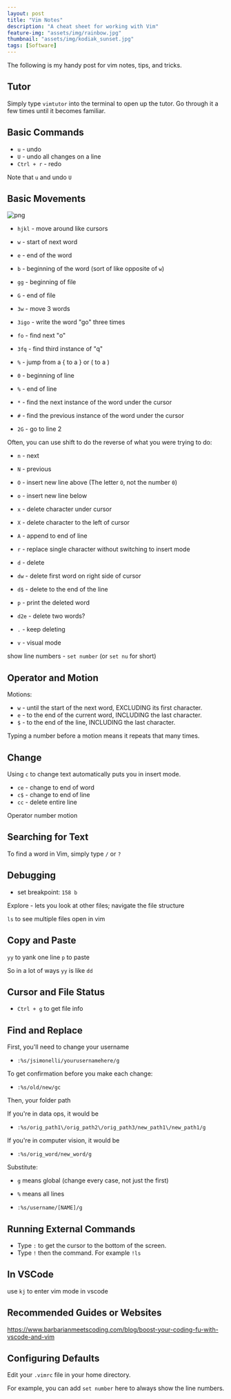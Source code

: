 ```yaml
---
layout: post
title: "Vim Notes"
description: "A cheat sheet for working with Vim"
feature-img: "assets/img/rainbow.jpg"
thumbnail: "assets/img/kodiak_sunset.jpg"
tags: [Software]
---
```


The following is my handy post for vim notes, tips, and tricks.

## Tutor

Simply type `vimtutor` into the terminal to open up the tutor. Go through it a few times until it becomes familiar.

## Basic Commands

* `u` - undo
* `U` - undo all changes on a line
* `Ctrl + r` - redo

Note that `u` and undo `U`

## Basic Movements

![png]({{site.baseurl}}/{{site.baseurl}}/assets/img/vim_nav.png)

* `hjkl` - move around like cursors
* `w` - start of next word
* `e` - end of the word
* `b` - beginning of the word (sort of like opposite of `w`)
* `gg` - beginning of file
* `G` - end of file
* `3w` - move 3 words
* `3igo` - write the word "go" three times



* `fo` - find next "o"


* `3fq` - find third instance of "q"

* `%` - jump from a { to a } or ( to a )

* `0` - beginning of line
* `%` - end of line
* `*` - find the next instance of the word under the cursor
* `#` - find the previous instance of the word under the cursor

* `2G` - go to line 2

Often, you can use shift to do the reverse of what you were trying to do:

* `n` - next
* `N` - previous

* `O` - insert new line above (The letter `O`, not the number `0`)
* `o` - insert new line below


* `x` - delete character under cursor
* `X` - delete character to the left of cursor

* `A` - append to end of line

* `r` - replace single character without switching to insert mode

* `d` - delete
* `dw` - delete first word on right side of cursor
* `d$` - delete to the end of the line
* `p` - print the deleted word

* `d2e` - delete two words?
* `.` - keep deleting

* `v` - visual mode

show line numbers - `set number` (or `set nu` for short)

## Operator and Motion

Motions:
 * `w` - until the start of the next word, EXCLUDING its first character.
 *  `e` - to the end of the current word, INCLUDING the last character.
 *  `$` - to the end of the line, INCLUDING the last character.

Typing a number before a motion means it repeats that many times.

## Change

Using `c` to change text automatically puts you in insert mode.

* `ce` - change to end of word
* `c$` - change to end of line
* `cc` - delete entire line

Operator number motion

## Searching for Text

To find a word in Vim, simply type `/` or `?`

## Debugging
* set breakpoint: `158 b`

Explore - lets you look at other files; navigate the file structure



`ls` to see multiple files open in vim

## Copy and Paste
`yy` to yank one line
`p` to paste

So in a lot of ways `yy` is like `dd`

## Cursor and File Status

* `Ctrl + g` to get file info

## Find and Replace
First, you'll need to change your username
* `:%s/jsimonelli/yourusernamehere/g`

To get confirmation before you make each change:
* `:%s/old/new/gc`

Then, your folder path

If you're in data ops, it would be
* `:%s/orig_path1\/orig_path2\/orig_path3/new_path1\/new_path1/g`

If you're in computer vision, it would be
* `:%s/orig_word/new_word/g`

Substitute:
* `g` means global (change every case, not just the first)
* `%` means all lines

* `:%s/username/[NAME]/g`

## Running External Commands

* Type `:` to get the cursor to the bottom of the screen.
* Type `!` then the command. For example `!ls`

## In VSCode

use `kj` to enter vim mode in vscode

## Recommended Guides or Websites

https://www.barbarianmeetscoding.com/blog/boost-your-coding-fu-with-vscode-and-vim


## Configuring Defaults

Edit your `.vimrc` file in your home directory.

For example, you can add `set number` here to always show the line numbers.



